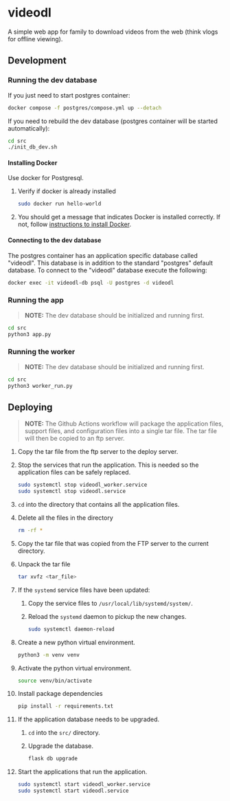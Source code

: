 # videodl
A simple web app for family to download videos from the web (think vlogs for offline viewing).

## Development

### Running the dev database

If you just need to start postgres container:
```sh
docker compose -f postgres/compose.yml up --detach
```

If you need to rebuild the dev database (postgres container will be started automatically):
```sh
cd src
./init_db_dev.sh
```

#### Installing Docker
Use docker for Postgresql.

1. Verify if docker is already installed

    ```sh
    sudo docker run hello-world
    ```

2. You should get a message that indicates Docker is installed correctly.
If not, follow [instructions to install Docker](https://docs.docker.com/engine/install/ubuntu/).

#### Connecting to the dev database

The postgres container has an application specific database called "videodl".
This database is in addition to the standard "postgres" default database. To
connect to the "videodl" database execute the following:
```sh
docker exec -it videodl-db psql -U postgres -d videodl
```

### Running the app

> **NOTE:** The dev database should be initialized and running first.

```sh
cd src
python3 app.py
```

### Running the worker

> **NOTE:** The dev database should be initialized and running first.

```sh
cd src
python3 worker_run.py
```

## Deploying

> **NOTE:** The Github Actions workflow will package the application files, 
support files, and configuration files into a single tar file. The tar file will
then be copied to an ftp server.

1. Copy the tar file from the ftp server to the deploy server.

1. Stop the services that run the application. This is needed so the application
files can be safely replaced.

    ```sh
    sudo systemctl stop videodl_worker.service
    sudo systemctl stop videodl.service
    ```

1. `cd` into the directory that contains all the application files.

1. Delete all the files in the directory

    ```sh
    rm -rf *
    ```

1. Copy the tar file that was copied from the FTP server to the current directory.

1. Unpack the tar file

    ```sh
    tar xvfz <tar_file>
    ```

1. If the `systemd` service files have been updated:

    1. Copy the service files to `/usr/local/lib/systemd/system/`.

    1. Reload the `systemd` daemon to pickup the new changes.

        ```sh
        sudo systemctl daemon-reload
        ```

1. Create a new python virtual environment.

    ```sh
    python3 -m venv venv
    ```

1. Activate the python virtual environment.

    ```sh
    source venv/bin/activate
    ```

1. Install package dependencies

    ```sh
    pip install -r requirements.txt
    ```

1. If the application database needs to be upgraded.

    1. `cd` into the `src/` directory.

    1. Upgrade the database.

        ```sh
        flask db upgrade
        ```

1. Start the applications that run the application.

    ```sh
    sudo systemctl start videodl_worker.service
    sudo systemctl start videodl.service
    ```